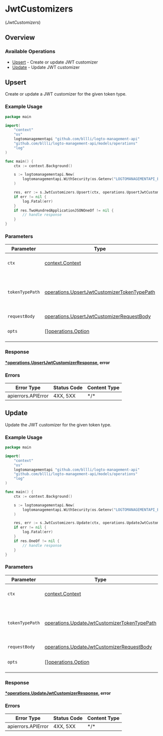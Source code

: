 # JwtCustomizers
(*JwtCustomizers*)

## Overview

### Available Operations

* [Upsert](#upsert) - Create or update JWT customizer
* [Update](#update) - Update JWT customizer

## Upsert

Create or update a JWT customizer for the given token type.

### Example Usage

```go
package main

import(
	"context"
	"os"
	logtomanagementapi "github.com/bllli/logto-management-api"
	"github.com/bllli/logto-management-api/models/operations"
	"log"
)

func main() {
    ctx := context.Background()

    s := logtomanagementapi.New(
        logtomanagementapi.WithSecurity(os.Getenv("LOGTOMANAGEMENTAPI_BEARER_AUTH")),
    )

    res, err := s.JwtCustomizers.Upsert(ctx, operations.UpsertJwtCustomizerTokenTypePathClientCredentials, operations.UpsertJwtCustomizerRequestBody{})
    if err != nil {
        log.Fatal(err)
    }
    if res.TwoHundredApplicationJSONOneOf != nil {
        // handle response
    }
}
```

### Parameters

| Parameter                                                                                                  | Type                                                                                                       | Required                                                                                                   | Description                                                                                                | Example                                                                                                    |
| ---------------------------------------------------------------------------------------------------------- | ---------------------------------------------------------------------------------------------------------- | ---------------------------------------------------------------------------------------------------------- | ---------------------------------------------------------------------------------------------------------- | ---------------------------------------------------------------------------------------------------------- |
| `ctx`                                                                                                      | [context.Context](https://pkg.go.dev/context#Context)                                                      | :heavy_check_mark:                                                                                         | The context to use for the request.                                                                        |                                                                                                            |
| `tokenTypePath`                                                                                            | [operations.UpsertJwtCustomizerTokenTypePath](../../models/operations/upsertjwtcustomizertokentypepath.md) | :heavy_check_mark:                                                                                         | The token type to create a JWT customizer for.                                                             |                                                                                                            |
| `requestBody`                                                                                              | [operations.UpsertJwtCustomizerRequestBody](../../models/operations/upsertjwtcustomizerrequestbody.md)     | :heavy_check_mark:                                                                                         | N/A                                                                                                        | {}                                                                                                         |
| `opts`                                                                                                     | [][operations.Option](../../models/operations/option.md)                                                   | :heavy_minus_sign:                                                                                         | The options for this request.                                                                              |                                                                                                            |

### Response

**[*operations.UpsertJwtCustomizerResponse](../../models/operations/upsertjwtcustomizerresponse.md), error**

### Errors

| Error Type         | Status Code        | Content Type       |
| ------------------ | ------------------ | ------------------ |
| apierrors.APIError | 4XX, 5XX           | \*/\*              |

## Update

Update the JWT customizer for the given token type.

### Example Usage

```go
package main

import(
	"context"
	"os"
	logtomanagementapi "github.com/bllli/logto-management-api"
	"github.com/bllli/logto-management-api/models/operations"
	"log"
)

func main() {
    ctx := context.Background()

    s := logtomanagementapi.New(
        logtomanagementapi.WithSecurity(os.Getenv("LOGTOMANAGEMENTAPI_BEARER_AUTH")),
    )

    res, err := s.JwtCustomizers.Update(ctx, operations.UpdateJwtCustomizerTokenTypePathClientCredentials, operations.UpdateJwtCustomizerRequestBody{})
    if err != nil {
        log.Fatal(err)
    }
    if res.OneOf != nil {
        // handle response
    }
}
```

### Parameters

| Parameter                                                                                                  | Type                                                                                                       | Required                                                                                                   | Description                                                                                                | Example                                                                                                    |
| ---------------------------------------------------------------------------------------------------------- | ---------------------------------------------------------------------------------------------------------- | ---------------------------------------------------------------------------------------------------------- | ---------------------------------------------------------------------------------------------------------- | ---------------------------------------------------------------------------------------------------------- |
| `ctx`                                                                                                      | [context.Context](https://pkg.go.dev/context#Context)                                                      | :heavy_check_mark:                                                                                         | The context to use for the request.                                                                        |                                                                                                            |
| `tokenTypePath`                                                                                            | [operations.UpdateJwtCustomizerTokenTypePath](../../models/operations/updatejwtcustomizertokentypepath.md) | :heavy_check_mark:                                                                                         | The token type to update a JWT customizer for.                                                             |                                                                                                            |
| `requestBody`                                                                                              | [operations.UpdateJwtCustomizerRequestBody](../../models/operations/updatejwtcustomizerrequestbody.md)     | :heavy_check_mark:                                                                                         | N/A                                                                                                        | {}                                                                                                         |
| `opts`                                                                                                     | [][operations.Option](../../models/operations/option.md)                                                   | :heavy_minus_sign:                                                                                         | The options for this request.                                                                              |                                                                                                            |

### Response

**[*operations.UpdateJwtCustomizerResponse](../../models/operations/updatejwtcustomizerresponse.md), error**

### Errors

| Error Type         | Status Code        | Content Type       |
| ------------------ | ------------------ | ------------------ |
| apierrors.APIError | 4XX, 5XX           | \*/\*              |